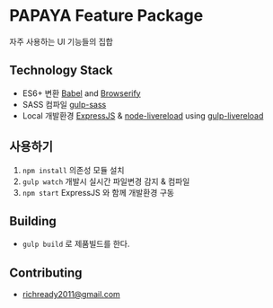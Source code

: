 # PAPAYA Feature Package

자주 사용하는 UI 기능들의 집합

## Technology Stack

- ES6+ 변환 [Babel](https://babeljs.io/) and [Browserify](http://browserify.org/)
- SASS 컴파일 [gulp-sass](https://github.com/dlmanning/gulp-sass)
- Local 개발환경 [ExpressJS](https://github.com/expressjs/express) & [node-livereload](https://github.com/napcs/node-livereload) using [gulp-livereload](https://github.com/vohof/gulp-livereload)

## 사용하기

1. `npm install` 의존성 모듈 설치
2. `gulp watch` 개발시 실시간 파일변경 감지 & 컴파일
3. `npm start` ExpressJS 와 함께 개발환경 구동

## Building

- `gulp build` 로 제품빌드를 한다.

## Contributing

- richready2011@gmail.com
